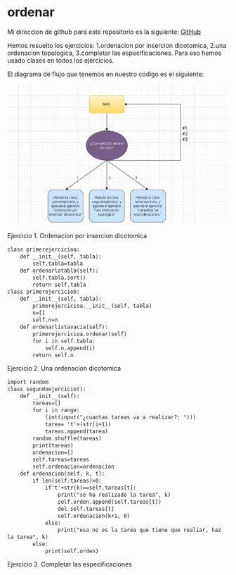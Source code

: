 # ordenar

Mi direccion de github para este repositorio es la siguiente: [GitHub]()


Hemos resuelto los ejercicios: 1.ordenacion por insercion dicotomica, 2.una ordenacion topologica, 3.completar las especificaciones. Para eso hemos usado clases en todos los ejercicios.

El diagrama de flujo que tenemos en nuestro codigo es el siguiente: 

![diagrama de flujo ordenar](https://github.com/jzazooro/ordenar/blob/main/diagramadeflujo.jpg)

Ejercicio 1. Ordenacion por insercion dicotomica

```
class primerejercicioa:
    def __init__(self, tabla):
        self.tabla=tabla
    def ordenarlatabla(self):
        self.tabla.sort()
        return self.tabla
class primerejerciciob:
    def __init__(self, tabla):
        primerejercicioa.__init__(self, tabla)
        n=[]
        self.n=n
    def ordenarlistavacia(self):
        primerejercicioa.ordenar(self)
        for i in self.tabla:
            self.n.append(i)
        return self.n
```

Ejercicio 2. Una ordenacion dicotomica

```
import random
class segundoejercicio(): 
    def __init__(self):
        tareas=[]
        for i in range:
            (int(input("¿cuantas tareas va a realizar?: ")))
            tarea= 't'+(str(i+1))
            tareas.append(tarea)
        random.shuffle(tareas)
        print(tareas)
        ordenacion=[]
        self.tareas=tareas
        self.ordenacion=ordenacion
    def ordenacion(self, k, t): 
        if len(self.tareas)>0:
            if't'+str(k)==self.tareas[t]:
                print("se ha realizado la tarea", k)
                self.orden.append(self.tareas[t])
                del self.tareas[t]
                self.ordenacion(k+1, 0)
            else:
                print("esa no es la tarea que tiene que realiar, haz la tarea", k)
        else:
            print(self.orden)
```

Ejercicio 3. Completar las especificaciones

```

```
